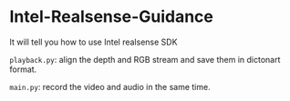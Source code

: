 # Intel-Realsense-Guidance
It will tell you how to use Intel realsense SDK

`playback.py`: align the depth and RGB stream and save them in dictonart format. 

`main.py`: record the video and audio in the same time.